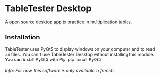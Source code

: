 # TableTester Desktop
 A open source desktop app to practice in multiplication tables.
## Installation
 TableTester uses PyQt5 to display windows on your computer and to read .ui files. You can't use TableTester Desktop without installing
 this module.
 You can install PyQt5 with Pip: pip install PyQt5
 ###### Info: For now, this software is only available in french.
